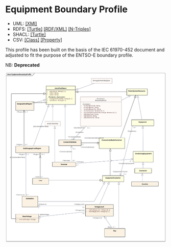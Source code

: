 # Equipment Boundary Profile

- UML: [[XMI]](./EquipmentBoundary.xmi)
- RDFS: [[Turtle]](./EquipmentBoundary.ttl) [[RDF/XML]](./EquipmentBoundary.rdf) [[N-Triples]](./EquipmentBoundary.nt)
- SHACL: [[Turtle]](./EquipmentBoundaryShape.ttl)
- CSV: [[Class]](./EquipmentBoundaryClass.csv) [[Property]](./EquipmentBoundaryProperty.csv)

This profile has been built on the basis of the IEC 61970-452 document and adjusted to fit the purpose of the ENTSO-E boundary profile.

NB: **Deprecated**

![Equipment Boundary Profile](./EquipmentBoundary.svg)